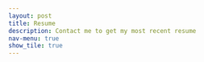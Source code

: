 ```yaml
---
layout: post
title: Resume
description: Contact me to get my most recent resume
nav-menu: true
show_tile: true
---
```

